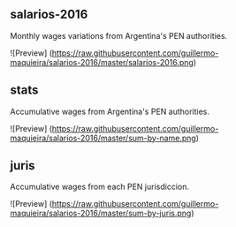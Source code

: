 ## salarios-2016

Monthly wages variations from Argentina's PEN authorities.

![Preview]
(https://raw.githubusercontent.com/guillermo-maquieira/salarios-2016/master/salarios-2016.png)

## stats

Accumulative wages from Argentina's PEN authorities.

![Preview]
(https://raw.githubusercontent.com/guillermo-maquieira/salarios-2016/master/sum-by-name.png)

## juris

Accumulative wages from each PEN jurisdiccion.

![Preview]
(https://raw.githubusercontent.com/guillermo-maquieira/salarios-2016/master/sum-by-juris.png)

